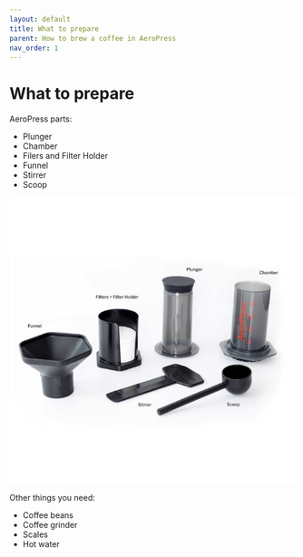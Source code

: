 ```yaml
---
layout: default
title: What to prepare
parent: How to brew a coffee in AeroPress
nav_order: 1
---
```


# What to prepare

AeroPress parts:

- Plunger
- Chamber
- Filers and Filter Holder
- Funnel
- Stirrer
- Scoop
  
![image](./../../assets/images/AeroPress.jpg)

Other things you need:

- Coffee beans
- Coffee grinder
- Scales
- Hot water
